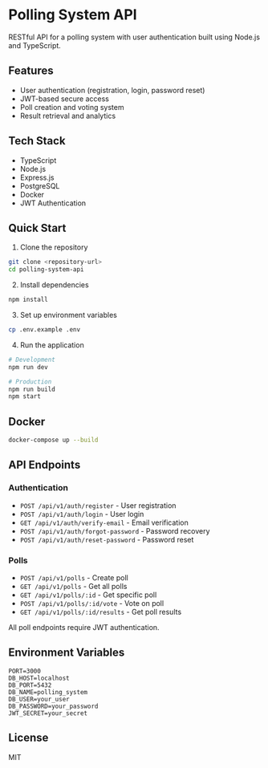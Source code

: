 # Polling System API

RESTful API for a polling system with user authentication built using Node.js and TypeScript.

## Features

- User authentication (registration, login, password reset)
- JWT-based secure access
- Poll creation and voting system
- Result retrieval and analytics

## Tech Stack

- TypeScript
- Node.js
- Express.js
- PostgreSQL
- Docker
- JWT Authentication

## Quick Start

1. Clone the repository
```bash
git clone <repository-url>
cd polling-system-api
```

2. Install dependencies
```bash
npm install
```

3. Set up environment variables
```bash
cp .env.example .env
```

4. Run the application
```bash
# Development
npm run dev

# Production
npm run build
npm start
```

## Docker

```bash
docker-compose up --build
```

## API Endpoints

### Authentication
- `POST /api/v1/auth/register` - User registration
- `POST /api/v1/auth/login` - User login
- `GET /api/v1/auth/verify-email` - Email verification
- `POST /api/v1/auth/forgot-password` - Password recovery
- `POST /api/v1/auth/reset-password` - Password reset

### Polls
- `POST /api/v1/polls` - Create poll
- `GET /api/v1/polls` - Get all polls
- `GET /api/v1/polls/:id` - Get specific poll
- `POST /api/v1/polls/:id/vote` - Vote on poll
- `GET /api/v1/polls/:id/results` - Get poll results

All poll endpoints require JWT authentication.

## Environment Variables

```env
PORT=3000
DB_HOST=localhost
DB_PORT=5432
DB_NAME=polling_system
DB_USER=your_user
DB_PASSWORD=your_password
JWT_SECRET=your_secret
```

## License

MIT
